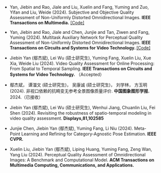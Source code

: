 - Yan, Jiebin and Rao, Jiale and Liu, Xuelin and Fang, Yuming and Zuo, Yifan and Liu, Weide (2024). Subjective and Objective Quality Assessment of Non-Uniformly Distorted Omnidirectional Images. <strong>IEEE Transactions on Multimedia.</strong> [[Code]](https://github.com/RJL2000/OIQAND)

- Yan, Jiebin and Rao, Jiale and Chen, Junjie and Tan, Ziwen and Fang, Yuming (2024). Multitask Auxiliary Network for Perceptual Quality Assessment of Non-Uniformly Distorted Omnidirectional Images. <strong>IEEE Transactions on Circuits and Systems for Video Technology. </strong> [[Code]](https://github.com/RJL2000/MTAOIQA)

- Jiebin Yan (鄢杰斌), Lei Wu (硕士研究生), Yuming Fang, Xuelin Liu, Xue Xia, Weide Liu (2024).  Video Quality Assessment for Online Processing: From Spatial to Temporal Sampling. <strong> IEEE Transactions on Circuits and Systems for Video Technology.</strong> （Accepted）

- 鄢杰斌， 谭湽文 (硕士研究生)， 吴康诚 (硕士研究生)， 刘学林， 方玉明 (2024). 非视口依赖的抗畸变无参考全景图像质量评价. <strong>中国图象图形学报. </strong> 2024.（已接收）

- Jiebin Yan (鄢杰斌), Lei Wu (硕士研究生), Wenhui Jiang, Chuanlin Liu, Fei Shen (2024). Revisiting the robustness of spatio-temporal modeling in video quality assessment. <strong>Displays,81,102585 </strong>

- Junjie Chen, Jiebin Yan (鄢杰斌), Yuming  Fang, Li Niu (2024). Meta-Point Learning and Refining for Category-Agnostic Pose Estimation. <strong>IEEE CVPR. </strong>

- Xuelin Liu, Jiebin Yan (鄢杰斌), Liping Huang, Yuming Fang, Zeng Wan, Yang Liu (2024). Perceptual Quality Assessment of Omnidirectional Images: A Benchmark and Computational Model.  <strong> ACM Transactions on Multimedia Computing, Communications, and Applications. </strong>


